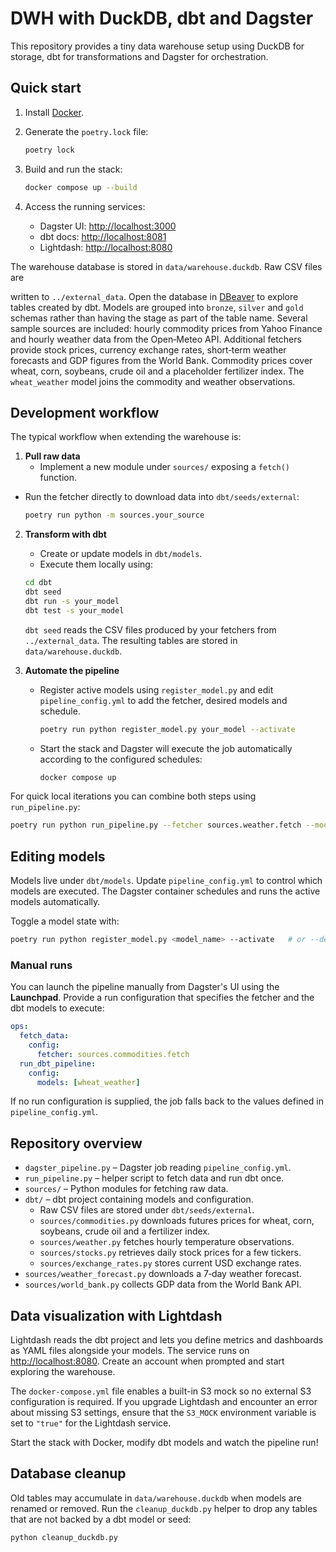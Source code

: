# DWH with DuckDB, dbt and Dagster

This repository provides a tiny data warehouse setup using DuckDB for storage,
dbt for transformations and Dagster for orchestration.

## Quick start

1. Install [Docker](https://docs.docker.com/get-docker/).
2. Generate the `poetry.lock` file:

   ```bash
   poetry lock
   ```

3. Build and run the stack:


   ```bash
   docker compose up --build
   ```

4. Access the running services:

   - Dagster UI: <http://localhost:3000>
   - dbt docs: <http://localhost:8081>
   - Lightdash: <http://localhost:8080>

The warehouse database is stored in `data/warehouse.duckdb`. Raw CSV files are

written to `../external_data`. Open the database in
[DBeaver](https://dbeaver.io/) to explore tables created by dbt. Models are
grouped into `bronze`, `silver` and `gold` schemas rather than having the stage
as part of the table name. Several sample
sources are included: hourly commodity prices from Yahoo Finance and hourly
weather data from the Open‑Meteo API. Additional fetchers provide stock prices,
currency exchange rates, short‑term weather forecasts and GDP figures from the
World Bank. Commodity prices cover wheat, corn, soybeans, crude oil and a
placeholder fertilizer index. The `wheat_weather` model joins the commodity and
weather observations.

## Development workflow

The typical workflow when extending the warehouse is:

1. **Pull raw data**
   - Implement a new module under `sources/` exposing a `fetch()` function.
  - Run the fetcher directly to download data into `dbt/seeds/external`:

     ```bash
     poetry run python -m sources.your_source
     ```

2. **Transform with dbt**
   - Create or update models in `dbt/models`.
   - Execute them locally using:

    ```bash
    cd dbt
    dbt seed
    dbt run -s your_model
    dbt test -s your_model
    ```

   ``dbt seed`` reads the CSV files produced by your fetchers from
   ``../external_data``. The resulting tables are stored in
   ``data/warehouse.duckdb``.

3. **Automate the pipeline**
   - Register active models using `register_model.py` and edit
     `pipeline_config.yml` to add the fetcher, desired models and schedule.

     ```bash
     poetry run python register_model.py your_model --activate
     ```

   - Start the stack and Dagster will execute the job automatically according
     to the configured schedules:

     ```bash
     docker compose up
     ```

For quick local iterations you can combine both steps using `run_pipeline.py`:

```bash
poetry run python run_pipeline.py --fetcher sources.weather.fetch --models your_model
```

## Editing models

Models live under `dbt/models`. Update `pipeline_config.yml` to control
which models are executed. The Dagster container schedules and runs the active
models automatically.

Toggle a model state with:


```bash
poetry run python register_model.py <model_name> --activate   # or --deactivate
```

### Manual runs

You can launch the pipeline manually from Dagster's UI using the **Launchpad**.
Provide a run configuration that specifies the fetcher and the dbt models to execute:

```yaml
ops:
  fetch_data:
    config:
      fetcher: sources.commodities.fetch
  run_dbt_pipeline:
    config:
      models: [wheat_weather]
```

If no run configuration is supplied, the job falls back to the values defined in
`pipeline_config.yml`.

## Repository overview

- `dagster_pipeline.py` – Dagster job reading `pipeline_config.yml`.
- `run_pipeline.py` – helper script to fetch data and run dbt once.
- `sources/` – Python modules for fetching raw data.
- `dbt/` – dbt project containing models and configuration.
  - Raw CSV files are stored under `dbt/seeds/external`.
  - `sources/commodities.py` downloads futures prices for wheat, corn,
    soybeans, crude oil and a fertilizer index.
  - `sources/weather.py` fetches hourly temperature observations.
  - `sources/stocks.py` retrieves daily stock prices for a few tickers.
  - `sources/exchange_rates.py` stores current USD exchange rates.
- `sources/weather_forecast.py` downloads a 7‑day weather forecast.
- `sources/world_bank.py` collects GDP data from the World Bank API.

## Data visualization with Lightdash

Lightdash reads the dbt project and lets you define metrics and dashboards as
YAML files alongside your models. The service runs on <http://localhost:8080>.
Create an account when prompted and start exploring the warehouse.

The `docker-compose.yml` file enables a built-in S3 mock so no external S3
configuration is required. If you upgrade Lightdash and encounter an error about
missing S3 settings, ensure that the `S3_MOCK` environment variable is set to
`"true"` for the Lightdash service.

Start the stack with Docker, modify dbt models and watch the pipeline run!

## Database cleanup

Old tables may accumulate in `data/warehouse.duckdb` when models are renamed or removed.
Run the `cleanup_duckdb.py` helper to drop any tables that are not backed by a
dbt model or seed:

```bash
python cleanup_duckdb.py
```
